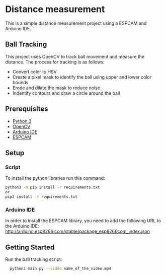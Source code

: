# Distance measurement

This is a simple distance measurement project using a ESPCAM and Arduino IDE.

## Ball Tracking

This project uses OpenCV to track ball movement and measure the distance. The process for tracking is as follows:

* Convert color to HSV
* Create a pixel mask to identify the ball using upper and lower color bounds
* Erode and dilate the mask to reduce noise
* Indentify contours and draw a circle around the ball

## Prerequisites

* [Python 3](https://www.python.org/)
* [OpenCV](http://opencv.org/)
* [Arduino IDE](https://www.arduino.cc/en/Main/Software)
* [ESPCAM](https://www.amazon.com/gp/product/B07Q1QZQZQ/ref=ppx_yo_dt_b_asin_title_o00_s00?ie=UTF8&psc=1)

## Setup

### Script

To install the python libraries run this command:

```sh
python3 -m pip install -r requirements.txt
or
pip3 install -r requirements.txt
```

### Arduino IDE

In order to install the ESPCAM library, you need to add the following URL to the Arduino IDE:
http://arduino.esp8266.com/stable/package_esp8266com_index.json

## Getting Started

Run the ball tracking script:

```sh
  python3 main.py --video name_of_the_video.mp4
```
